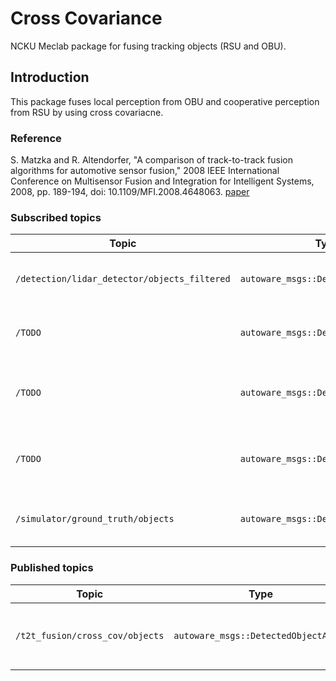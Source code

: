 # Cross Covariance

NCKU Meclab package for fusing tracking objects (RSU and OBU).

## Introduction
This package fuses local perception from OBU and cooperative perception from RSU by using cross covariacne. 

### Reference
S. Matzka and R. Altendorfer, "A comparison of track-to-track fusion algorithms for automotive sensor fusion," 2008 IEEE International Conference on Multisensor Fusion and Integration for Intelligent Systems, 2008, pp. 189-194, doi: 10.1109/MFI.2008.4648063. [paper](https://ieeexplore.ieee.org/document/4648063)

### Subscribed topics

|Topic|Type|Objective|
------|----|---------
|`/detection/lidar_detector/objects_filtered`|`autoware_msgs::DetectedObjectArray`|Tracking object list from OBU.|
|`/TODO`|`autoware_msgs::DetectedObjectArray`|Tracking objects list from lilee RSU.|
|`/TODO`|`autoware_msgs::DetectedObjectArray`|Tracking objects list from CSIE RSU.|
|`/TODO`|`autoware_msgs::DetectedObjectArray`|Tracking objects list from wistron RSU.|
|`/simulator/ground_truth/objects`|`autoware_msgs::DetectedObjectArray`|Tracking objects list from LGSVL.|

### Published topics

|Topic|Type|Objective|
------|----|---------
|`/t2t_fusion/cross_cov/objects`|`autoware_msgs::DetectedObjectArray`|the global tracking object list after cross covariance.|

